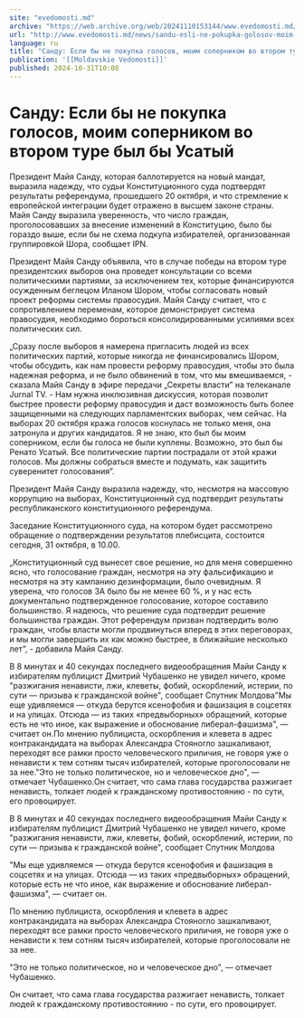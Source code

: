 ```yaml
---
site: "evedomosti.md"
archive: "https://web.archive.org/web/20241110153144/www.evedomosti.md/news/sandu-esli-ne-pokupka-golosov-moim-sopernikom-vo-vtorom-ture"
url: "http://www.evedomosti.md/news/sandu-esli-ne-pokupka-golosov-moim-sopernikom-vo-vtorom-ture"
language: ru
title: "Санду: Если бы не покупка голосов, моим соперником во втором туре был бы Усатый"
publication: '[[Moldavskie Vedomosti]]'
published: 2024-10-31T10:08
---
```


# Санду: Если бы не покупка голосов, моим соперником во втором туре был бы Усатый

Президент Майя Санду, которая баллотируется на новый мандат, выразила надежду, что судьи Конституционного суда подтвердят результаты референдума, прошедшего 20 октября, и что стремление к европейской интеграции будет отражено в высшем законе страны. Майя Санду выразила уверенность, что число граждан, проголосовавших за внесение изменений в Конституцию, было бы гораздо выше, если бы не схема подкупа избирателей, организованная группировкой Шора, сообщает IPN.

Президент Майя Санду объявила, что в случае победы на втором туре президентских выборов она проведет консультации со всеми политическими партиями, за исключением тех, которые финансируются осужденным беглецом Иланом Шором, чтобы согласовать новый проект реформы системы правосудия. Майя Санду считает, что с сопротивлением переменам, которое демонстрирует система правосудия, необходимо бороться консолидированными усилиями всех политических сил.

„Сразу после выборов я намерена пригласить людей из всех политических партий, которые никогда не финансировались Шором, чтобы обсудить, как нам провести реформу правосудия, чтобы это была надежная реформа, и не было обвинений в том, что мы вмешиваемся, - сказала Майя Санду в эфире передачи „Секреты власти” на телеканале Jurnal TV. - Нам нужна инклюзивная дискуссия, которая позволит быстрее провести реформу правосудия и даст возможность быть более защищенными на следующих парламентских выборах, чем сейчас. На выборах 20 октября кража голосов коснулась не только меня, она затронула и других кандидатов. Я не знаю, кто был бы моим соперником, если бы голоса не были куплены. Возможно, это был бы Ренато Усатый. Все политические партии пострадали от этой кражи голосов. Мы должны собраться вместе и подумать, как защитить суверенитет голосования”.

Президент Майя Санду выразила надежду, что, несмотря на массовую коррупцию на выборах, Конституционный суд подтвердит результаты республиканского конституционного референдума.

Заседание Конституционного суда, на котором будет рассмотрено обращение о подтверждении результатов плебисцита, состоится сегодня, 31 октября, в 10.00.

„Конституционный суд вынесет свое решение, но для меня совершенно ясно, что голосование граждан, несмотря на эту фальсификацию и несмотря на эту кампанию дезинформации, было очевидным. Я уверена, что голосов ЗА было бы не менее 60 %, и у нас есть документально подтвержденное голосование, которое составило большинство. Я надеюсь, что решение суда подтвердит решение большинства граждан. Этот референдум призван подтвердить волю граждан, чтобы власти могли продвинуться вперед в этих переговорах, и мы могли завершить их как можно быстрее, в ближайшие несколько лет”, - добавила Майя Санду.

В 8 минутах и 40 секундах последнего видеообращения Майи Санду к избирателям публицист Дмитрий Чубашенко не увидел ничего, кроме "разжигания ненависти, лжи, клеветы, фобий, оскорблений, истерии, по сути — призыва к гражданской войне", сообщает Спутник Молдова"Мы еще удивляемся — откуда берутся ксенофобия и фашизация в соцсетях и на улицах. Отсюда — из таких «предвыборных» обращений, которые есть не что иное, как выражение и обоснование либерал-фашизма", — считает он.По мнению публициста, оскорбления и клевета в адрес контракандидата на выборах Александра Стояногло зашкаливают, переходят все рамки просто человеческого приличия, не говоря уже о ненависти к тем сотням тысяч избирателей, которые проголосовали не за нее."Это не только политическое, но и человеческое дно", — отмечает Чубашенко.Он считает, что сама глава государства разжигает ненависть, толкает людей к гражданскому противостоянию - по сути, его провоцирует.

В 8 минутах и 40 секундах последнего видеообращения Майи Санду к избирателям публицист Дмитрий Чубашенко не увидел ничего, кроме "разжигания ненависти, лжи, клеветы, фобий, оскорблений, истерии, по сути — призыва к гражданской войне", сообщает Спутник Молдова

"Мы еще удивляемся — откуда берутся ксенофобия и фашизация в соцсетях и на улицах. Отсюда — из таких «предвыборных» обращений, которые есть не что иное, как выражение и обоснование либерал-фашизма", — считает он.

По мнению публициста, оскорбления и клевета в адрес контракандидата на выборах Александра Стояногло зашкаливают, переходят все рамки просто человеческого приличия, не говоря уже о ненависти к тем сотням тысяч избирателей, которые проголосовали не за нее.

"Это не только политическое, но и человеческое дно", — отмечает Чубашенко.

Он считает, что сама глава государства разжигает ненависть, толкает людей к гражданскому противостоянию - по сути, его провоцирует.